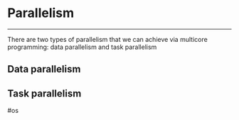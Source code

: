 # Parallelism
---
There are two types of parallelism that we can achieve via multicore programming: data parallelism and task parallelism

## Data parallelism

## Task parallelism

#os
